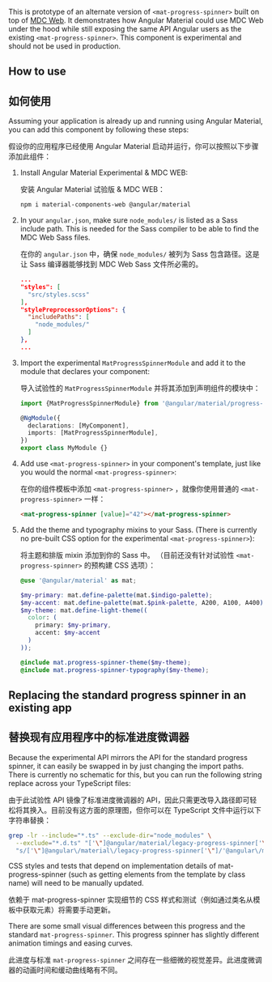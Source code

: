 This is prototype of an alternate version of `<mat-progress-spinner>` built on top of
[MDC Web](https://github.com/material-components/material-components-web). It demonstrates how
Angular Material could use MDC Web under the hood while still exposing the same API Angular users as
the existing `<mat-progress-spinner>`. This component is experimental and should not be used in
production.

## How to use

## 如何使用

Assuming your application is already up and running using Angular Material, you can add this
component by following these steps:

假设你的应用程序已经使用 Angular Material 启动并运行，你可以按照以下步骤添加此组件：

1. Install Angular Material Experimental & MDC WEB:

   安装 Angular Material 试验版 & MDC WEB：

   ```bash
   npm i material-components-web @angular/material
   ```

2. In your `angular.json`, make sure `node_modules/` is listed as a Sass include path. This is
   needed for the Sass compiler to be able to find the MDC Web Sass files.

   在你的 `angular.json` 中，确保 `node_modules/` 被列为 Sass 包含路径。这是让 Sass 编译器能够找到 MDC Web Sass 文件所必需的。

   ```json
   ...
   "styles": [
     "src/styles.scss"
   ],
   "stylePreprocessorOptions": {
     "includePaths": [
       "node_modules/"
     ]
   },
   ...
   ```

3. Import the experimental `MatProgressSpinnerModule` and add it to the module that declares your
   component:

   导入试验性的 `MatProgressSpinnerModule` 并将其添加到声明组件的模块中：

   ```ts
   import {MatProgressSpinnerModule} from '@angular/material/progress-spinner';

   @NgModule({
     declarations: [MyComponent],
     imports: [MatProgressSpinnerModule],
   })
   export class MyModule {}
   ```

4. Add use `<mat-progress-spinner>` in your component's template, just like you would the normal
   `<mat-progress-spinner>`:

   在你的组件模板中添加 `<mat-progress-spinner>` ，就像你使用普通的 `<mat-progress-spinner>` 一样：

   ```html
   <mat-progress-spinner [value]="42"></mat-progress-spinner>
   ```

5. Add the theme and typography mixins to your Sass. (There is currently no pre-built CSS option for
   the experimental `<mat-progress-spinner>`):

   将主题和排版 mixin 添加到你的 Sass 中。 （目前还没有针对试验性 `<mat-progress-spinner>` 的预构建 CSS 选项）：

   ```scss
   @use '@angular/material' as mat;

   $my-primary: mat.define-palette(mat.$indigo-palette);
   $my-accent: mat.define-palette(mat.$pink-palette, A200, A100, A400);
   $my-theme: mat.define-light-theme((
     color: (
       primary: $my-primary,
       accent: $my-accent
     )
   ));

   @include mat.progress-spinner-theme($my-theme);
   @include mat.progress-spinner-typography($my-theme);
   ```

## Replacing the standard progress spinner in an existing app

## 替换现有应用程序中的标准进度微调器

Because the experimental API mirrors the API for the standard progress spinner, it can easily be swapped
in by just changing the import paths. There is currently no schematic for this, but you can run the
following string replace across your TypeScript files:

由于此试验性 API 镜像了标准进度微调器的 API，因此只需更改导入路径即可轻松将其换入。目前没有这方面的原理图，但你可以在 TypeScript 文件中运行以下字符串替换：

```bash
grep -lr --include="*.ts" --exclude-dir="node_modules" \
  --exclude="*.d.ts" "['\"]@angular/material/legacy-progress-spinner['\"]" | xargs sed -i \
  "s/['\"]@angular\/material\/legacy-progress-spinner['\"]/'@angular\/material\/progress-spinner'/g"
```

CSS styles and tests that depend on implementation details of mat-progress-spinner (such as getting
elements from the template by class name) will need to be manually updated.

依赖于 mat-progress-spinner 实现细节的 CSS 样式和测试（例如通过类名从模板中获取元素）将需要手动更新。

There are some small visual differences between this progress and the standard `mat-progress-spinner`.
This progress spinner has slightly different animation timings and easing curves.

此进度与标准 `mat-progress-spinner` 之间存在一些细微的视觉差异。此进度微调器的动画时间和缓动曲线略有不同。
